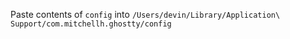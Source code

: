 Paste contents of `config` 
into `/Users/devin/Library/Application\ Support/com.mitchellh.ghostty/config`

